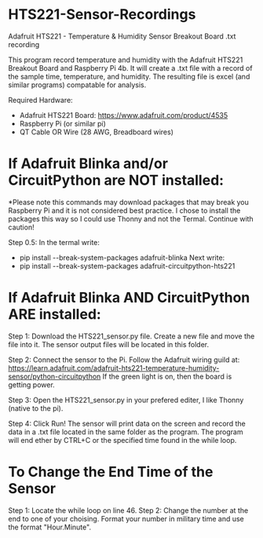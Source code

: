 # HTS221-Sensor-Recordings
Adafruit HTS221 - Temperature &amp; Humidity Sensor Breakout Board .txt recording 

This program record temperature and humidity with the Adafruit HTS221 Breakout Board and Raspberry Pi 4b. 
It will create a .txt file with a record of the sample time, temperature, and humidity. The resulting file is excel (and similar programs) compatable for analysis.

Required Hardware:
  - Adafruit HTS221 Board: https://www.adafruit.com/product/4535
  - Raspberry Pi (or similar pi)
  - QT Cable OR Wire (28 AWG, Breadboard wires)


# If Adafruit Blinka and/or CircuitPython are NOT installed:
*Please note this commands may download packages that may break you Raspberry Pi and it is not considered best practice. I chose to install the packages this way so I could use Thonny and not the Termal. Continue with caution!

Step 0.5:
In the termal write:
- pip install --break-system-packages adafruit-blinka
Next write:
- pip install --break-system-packages adafruit-circuitpython-hts221

# If Adafruit Blinka AND CircuitPython ARE installed:

Step 1: 
Download the HTS221_sensor.py file. Create a new file and move the file into it. The sensor output files will be located in this folder.

Step 2: 
Connect the sensor to the Pi. Follow the Adafruit wiring guild at:
  https://learn.adafruit.com/adafruit-hts221-temperature-humidity-sensor/python-circuitpython
If the green light is on, then the board is getting power.

Step 3: 
Open the HTS221_sensor.py in your prefered editer, I like Thonny (native to the pi). 

Step 4:
Click Run! The sensor will print data on the screen and record the data in a .txt file located in the same folder as the program.
The program will end ether by CTRL+C or the specified time found in the while loop.

# To Change the End Time of the Sensor
Step 1:
Locate the while loop on line 46.
Step 2:
Change the number at the end to one of your choising. Format your number in military time and use the format "Hour.Minute".





